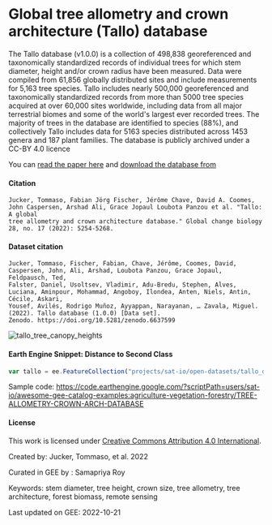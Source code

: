# Global tree allometry and crown architecture (Tallo) database

The Tallo database (v1.0.0) is a collection of 498,838 georeferenced and taxonomically standardized records of individual trees for which stem diameter, height and/or crown radius have been measured. Data were compiled from 61,856 globally distributed sites and include measurements for 5,163 tree species. Tallo includes nearly 500,000 georeferenced and taxonomically standardized records from more than 5000 tree species acquired at over 60,000 sites worldwide, including data from all major terrestrial biomes and some of the world's largest ever recorded trees. The majority of trees in the database are identified to species (88%), and collectively Tallo includes data for 5163 species distributed across 1453 genera and 187 plant families. The database is publicly archived under a CC-BY 4.0 licence

You can [read the paper here](https://onlinelibrary.wiley.com/doi/full/10.1111/gcb.16302) and [download the database from](https://zenodo.org/record/6637599)

#### Citation

```
Jucker, Tommaso, Fabian Jörg Fischer, Jérôme Chave, David A. Coomes, John Caspersen, Arshad Ali, Grace Jopaul Loubota Panzou et al. "Tallo: A global
tree allometry and crown architecture database." Global change biology 28, no. 17 (2022): 5254-5268.
```

#### Dataset citation

```
Jucker, Tommaso, Fischer, Fabian, Chave, Jérôme, Coomes, David, Caspersen, John, Ali, Arshad, Loubota Panzou, Grace Jopaul, Feldpausch, Ted,
Falster, Daniel, Usoltsev, Vladimir, Adu-Bredu, Stephen, Alves, Luciana, Aminpour, Mohammad, Angoboy, Ilondea, Anten, Niels, Antin, Cécile, Askari,
Yousef, Avilés, Rodrigo Muñoz, Ayyappan, Narayanan, … Zavala, Miguel. (2022). Tallo database (1.0.0) [Data set].
Zenodo. https://doi.org/10.5281/zenodo.6637599
```

![tallo_tree_canopy_heights](https://user-images.githubusercontent.com/6677629/197394198-9234b45a-84d0-47b9-9e84-da2b518aa966.gif)

#### Earth Engine Snippet: Distance to Second Class

```js
var tallo = ee.FeatureCollection("projects/sat-io/open-datasets/tallo_database");
```

Sample code: https://code.earthengine.google.com/?scriptPath=users/sat-io/awesome-gee-catalog-examples:agriculture-vegetation-forestry/TREE-ALLOMETRY-CROWN-ARCH-DATABASE

#### License

This work is licensed under [Creative Commons Attribution 4.0 International](https://creativecommons.org/licenses/by/4.0/legalcode).

Created by: Jucker, Tommaso, et al. 2022

Curated in GEE by : Samapriya Roy

Keywords: stem diameter, tree height, crown size, tree allometry, tree architecture, forest biomass, remote sensing

Last updated on GEE: 2022-10-21
